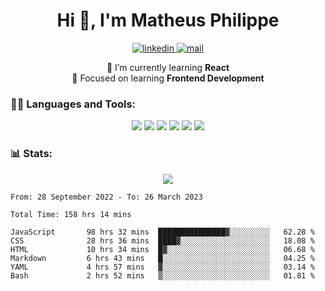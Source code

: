 
<h1 align="center">Hi 👋, I'm Matheus Philippe</h1>
<p align="center">
  <a href="https://www.linkedin.com/in/matheusphilippe-" target="_blank" rel="noopener noreferrer">
    <img alt="linkedin" src="https://img.shields.io/static/v1?label=&message=Linkedin&color=blue&logo=linkedin&style=for-the-badge" /> </a>
 
  <a href="mailto:matheus.philippe2002@gmail.com">
    <img alt="mail" src="https://img.shields.io/badge/Gmail-D14836?style=for-the-badge&logo=gmail&logoColor=white" /> </a>
 <div align='center'>
  🌱 I’m currently learning <strong>React</strong><br>
  📖 Focused on learning <strong>Frontend Development</strong>
</div>

   
</p>



<h3 align="left">🧑‍💻 Languages and Tools:</h3>

<p align="center">
  <img src="https://img.shields.io/badge/HTML5-E34F26?style=for-the-badge&logo=html5&logoColor=white" />
  <img src="https://img.shields.io/badge/CSS3-1572B6?style=for-the-badge&logo=css3&logoColor=white" />
  <img src="https://img.shields.io/badge/JavaScript-323330?style=for-the-badge&logo=javascript&logoColor=F7DF1E" /> 
  <img src="https://img.shields.io/badge/Git-F05032?style=for-the-badge&logo=git&logoColor=white" />
  <img src="https://img.shields.io/badge/Linux-FCC624?style=for-the-badge&logo=linux&logoColor=black" />
  <img src="https://img.shields.io/badge/VSCode-0078D4?style=for-the-badge&logo=visual%20studio%20code&logoColor=white" />
  
</p>

<h3 align="left"> 📊 Stats: </h3>

<p align="center">
  <img src="https://github-readme-stats.vercel.app/api/top-langs?username=mph7&show_icons=true&theme=tokyonight&hide_border=true&locale=en&langs_count=6&layout=compact" /> 



<!--START_SECTION:waka-->

```text
From: 28 September 2022 - To: 26 March 2023

Total Time: 158 hrs 14 mins

JavaScript       98 hrs 32 mins  ███████████████▓░░░░░░░░░   62.28 %
CSS              28 hrs 36 mins  ████▓░░░░░░░░░░░░░░░░░░░░   18.08 %
HTML             10 hrs 34 mins  █▓░░░░░░░░░░░░░░░░░░░░░░░   06.68 %
Markdown         6 hrs 43 mins   █░░░░░░░░░░░░░░░░░░░░░░░░   04.25 %
YAML             4 hrs 57 mins   ▓░░░░░░░░░░░░░░░░░░░░░░░░   03.14 %
Bash             2 hrs 52 mins   ▒░░░░░░░░░░░░░░░░░░░░░░░░   01.81 %
```

<!--END_SECTION:waka-->
</p>

